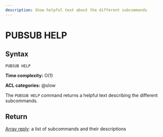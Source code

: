 ```yaml
---
description: Show helpful text about the different subcommands
---
```


# PUBSUB HELP

## Syntax

    PUBSUB HELP 

**Time complexity:** O(1)

**ACL categories:** @slow

The `PUBSUB HELP` command returns a helpful text describing the different subcommands.

## Return

[Array reply](https://redis.io/docs/reference/protocol-spec#resp-arrays): a list of subcommands and their descriptions
